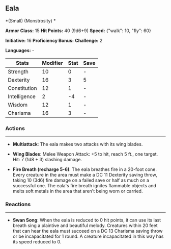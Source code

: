 ## Eala
*(Small) (Monstrosity) *

**Armor Class:** 15
**Hit Points:** 40 (9d6+9)
**Speed:** {"walk": 10, "fly": 60}

**Initiative:** 16
**Proficiency Bonus:**
**Challenge:** 2

**Languages:** -



| Stats | Modifier | Stat | Save
| ---- | ---- | ---- | ---- |
| Strength | 10 | 0 | - |
| Dexterity | 16 | 3 | 5 |
| Constitution | 12 | 1 | - |
| Intelligence | 2 | -4 | - |
| Wisdom | 12 | 1 | - |
| Charisma | 16 | 3 | - |

### Actions
 --- 
- **Multiattack**: The eala makes two attacks with its wing blades.

- **Wing Blades**: Melee Weapon Attack: +5 to hit, reach 5 ft., one target. Hit: 7 (1d8 + 3) slashing damage.

- **Fire Breath (recharge 5-6)**: The eala breathes fire in a 20-foot cone. Every creature in the area must make a DC 11 Dexterity saving throw, taking 10 (3d6) fire damage on a failed save or half as much on a successful one. The eala's fire breath ignites flammable objects and melts soft metals in the area that aren't being worn or carried.

### Reactions
 --- 
- **Swan Song**: When the eala is reduced to 0 hit points, it can use its last breath sing a plaintive and beautiful melody. Creatures within 20 feet that can hear the eala must succeed on a DC 13 Charisma saving throw or be incapacitated for 1 round. A creature incapacitated in this way has its speed reduced to 0.

